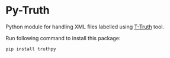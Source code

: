# Py-Truth
Python module for handling XML files labelled using [T-Truth](https://github.com/sohaib023/T-Truth) tool.

Run following command to install this package:

```pip install truthpy```
